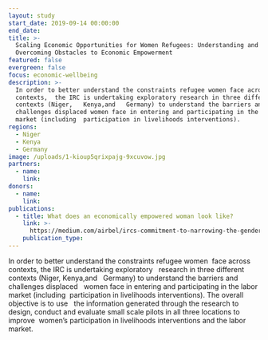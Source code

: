 ```yaml
---
layout: study
start_date: 2019-09-14 00:00:00
end_date:
title: >-
  Scaling Economic Opportunities for Women Refugees: Understanding and
  Overcoming Obstacles to Economic Empowerment
featured: false
evergreen: false
focus: economic-wellbeing
description: >-
  In order to better understand the constraints refugee women face across
  contexts,  the IRC is undertaking exploratory research in three different
  contexts (Niger,   Kenya,and   Germany) to understand the barriers and
  challenges displaced women face in entering and participating in the labor
  market (including  participation in livelihoods interventions).
regions:
  - Niger
  - Kenya
  - Germany
image: /uploads/1-kioup5qrixpajg-9xcuvow.jpg
partners:
  - name:
    link:
donors:
  - name:
    link:
publications:
  - title: What does an economically empowered woman look like?
    link: >-
      https://medium.com/airbel/ircs-commitment-to-narrowing-the-gender-gap-1edc5991615c
    publication_type:  
---
```


In order to better understand the constraints refugee women&nbsp; face across contexts, the IRC is undertaking exploratory &nbsp; research in three different contexts (Niger, Kenya,and &nbsp; Germany) to understand the barriers and challenges displaced &nbsp; women face in entering and participating in the labor market (including&nbsp; participation in livelihoods interventions). The overall objective is to use &nbsp; the information generated through the research to design, conduct and evaluate small scale pilots in all three locations to improve&nbsp; women’s participation in livelihoods interventions and the labor market.
